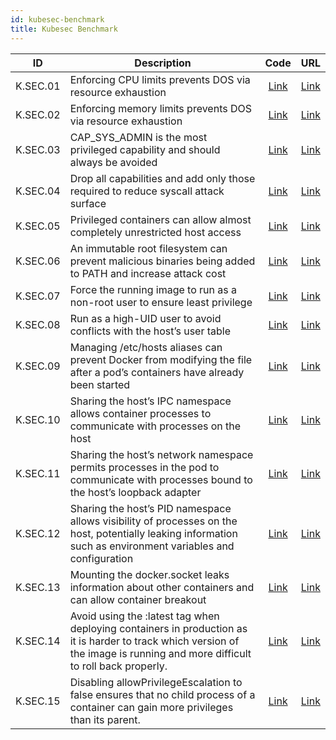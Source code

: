 ```yaml
---
id: kubesec-benchmark
title: Kubesec Benchmark
---
```


| ID | Description | Code | URL |
|:--:| ----------- |:----:|:---:|
| K.SEC.01 | Enforcing CPU limits prevents DOS via resource exhaustion | [Link](https://github.com/raspbernetes/k8s-gitops/blob/master/policies/K.SEC.01.rego) |[Link](https://kubesec.io/basics/containers-resources-limits-cpu/)|
| K.SEC.02 | Enforcing memory limits prevents DOS via resource exhaustion | [Link](https://github.com/raspbernetes/k8s-gitops/blob/master/policies/K.SEC.02.rego) | [Link](https://kubesec.io/basics/containers-resources-limits-memory) |
| K.SEC.03 | CAP_SYS_ADMIN is the most privileged capability and should always be avoided | [Link](https://github.com/raspbernetes/k8s-gitops/blob/master/policies/K.SEC.03.rego) | [Link](https://kubesec.io/basics/containers-securitycontext-capabilities-add-index-sys-admin/) |
| K.SEC.04 | Drop all capabilities and add only those required to reduce syscall attack surface | [Link](https://github.com/raspbernetes/k8s-gitops/blob/master/policies/K.SEC.05.rego) | [Link](https://kubesec.io/basics/containers-securitycontext-capabilities-drop-index-all/) |
| K.SEC.05 | Privileged containers can allow almost completely unrestricted host access | [Link](https://github.com/raspbernetes/k8s-gitops/blob/master/policies/K.SEC.05.rego) | [Link](https://kubesec.io/basics/containers-securitycontext-privileged-true/) |
| K.SEC.06 | An immutable root filesystem can prevent malicious binaries being added to PATH and increase attack cost | [Link](https://github.com/raspbernetes/k8s-gitops/blob/master/policies/K.SEC.06.rego) | [Link](https://kubesec.io/basics/containers-securitycontext-readonlyrootfilesystem-true/) |
| K.SEC.07 | Force the running image to run as a non-root user to ensure least privilege | [Link](https://github.com/raspbernetes/k8s-gitops/blob/master/policies/K.SEC.07.rego) | [Link](https://kubesec.io/basics/containers-securitycontext-runasnonroot-true/) |
| K.SEC.08 | Run as a high-UID user to avoid conflicts with the host’s user table | [Link](https://github.com/raspbernetes/k8s-gitops/blob/master/policies/K.SEC.08.rego) | [Link](https://kubesec.io/basics/containers-securitycontext-runasuser/) |
| K.SEC.09 | Managing /etc/hosts aliases can prevent Docker from modifying the file after a pod’s containers have already been started | [Link](https://github.com/raspbernetes/k8s-gitops/blob/master/policies/K.SEC.09.rego) | [Link](https://kubesec.io/basics/spec-hostaliases/) |
| K.SEC.10 | Sharing the host’s IPC namespace allows container processes to communicate with processes on the host | [Link](https://github.com/raspbernetes/k8s-gitops/blob/master/policies/K.SEC.10.rego) | [Link](https://kubesec.io/basics/spec-hostipc/) |
| K.SEC.11 | Sharing the host’s network namespace permits processes in the pod to communicate with processes bound to the host’s loopback adapter | [Link](https://github.com/raspbernetes/k8s-gitops/blob/master/policies/K.SEC.11.rego) | [Link](https://kubesec.io/basics/spec-hostnetwork/) |
| K.SEC.12 | Sharing the host’s PID namespace allows visibility of processes on the host, potentially leaking information such as environment variables and configuration | [Link](https://github.com/raspbernetes/k8s-gitops/blob/master/policies/K.SEC.12.rego) | [Link](https://kubesec.io/basics/spec-hostpid/) |
| K.SEC.13 | Mounting the docker.socket leaks information about other containers and can allow container breakout | [Link](https://github.com/raspbernetes/k8s-gitops/blob/master/policies/K.SEC.13.rego) | [Link](https://kubesec.io/basics/spec-volumes-hostpath-path-var-run-docker-sock/) |
| K.SEC.14 | Avoid using the :latest tag when deploying containers in production as it is harder to track which version of the image is running and more difficult to roll back properly. | [Link](https://github.com/raspbernetes/k8s-gitops/blob/master/policies/K.SEC.14.rego) | [Link](https://kubernetes.io/docs/concepts/configuration/overview/#container-images) |
| K.SEC.15 | Disabling allowPrivilegeEscalation to false ensures that no child process of a container can gain more privileges than its parent. | [Link](https://github.com/raspbernetes/k8s-gitops/blob/master/policies/K.SEC.15.rego) | [Link](https://kubernetes.io/docs/concepts/policy/pod-security-policy/#privilege-escalation) |
